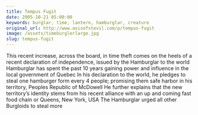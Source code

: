 ```yaml
---
title: Tempus Fugit
date: 2005-10-21 05:00:00
keywords: burglar, time, lantern, hamburglar, creature
original_url: http://www.axisofstevil.com/p/tempus-fugit
image: /assets/timeburglerlarge.jpg
slug: tempus-fugit
---
```


This recent increase, across the board, in time theft comes on the heels of a recent declaration of independence, issued by the Hamburglar to the world Hamburglar has spent the past 10 years gaining power and influence in the local government of Quebec In his declaration to the world, he pledges to steal one hamburger form every 4 people; promising them safe harbor in his territory, Peoples Republic of McDowell He further explains that the new territory’s identity stems from his recent alliance with an up and coming fast food chain or Queens, New York, USA The Hamburglar urged all other Burgloids to steal more

